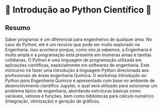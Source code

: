 # :milky_way: Introdução ao Python Científico :milky_way:

## Resumo
Saber programar é um diferencial para engenheiros de qualquer área. No caso do Python, ele é um recurso que pode ser muito explorado na Engenharia. Isso acontece porque, como nós já sabemos, a Engenharia é muito ampla e a programação está presente em inúmeras áreas e tarefas cotidianas. O Python é uma linguagem de programação utilizada em aplicações científicas, especialmente em softwares de engenharia. Este minicurso irá fazer uma introdução à linguagem Python direcionada aos profissionais de áreas engenharia Química. O workshop *Introdução ao Python para Engenharia Química* é apresentado com base no ambiente de desenvolvimento científico Jupyter, o qual será utilizado para solucionar um problema típico de engenharia, abordando estruturas básicas como variáveis, vetores e funções, bem como bibliotecas para cálculo numérico (integração, otimização) e geração de gráficos.
